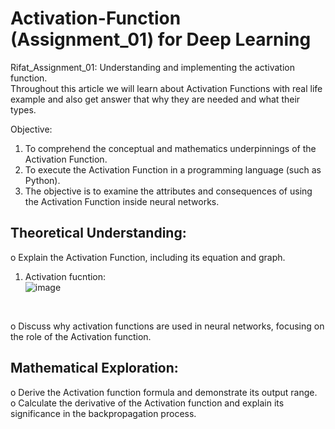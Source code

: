 # Activation-Function (Assignment_01) for Deep Learning
Rifat_Assignment_01: Understanding and implementing the activation function.<br/>
Throughout this article we will learn about Activation Functions with real life example and also get answer that why they are needed and what their types.

Objective:
1. To comprehend the conceptual and mathematics underpinnings of the Activation Function.
2. To execute the Activation Function in a programming language (such as Python).
3. The objective is to examine the attributes and consequences of using the Activation Function
inside neural networks.<br />

## Theoretical Understanding:
  o Explain the Activation Function, including its equation and graph.<br/>
  1. Activation fucntion:
    <br/> ![image](https://github.com/Rifat-Ahammed/Activation-Function/assets/96107279/afc9e9ac-fd30-45a9-928a-0d9ca0f374f7)
<br/>

  o Discuss why activation functions are used in neural networks, focusing on the role of the
   Activation function.<br/>
## Mathematical Exploration:
  o Derive the Activation function formula and demonstrate its output range.<br/>
  o Calculate the derivative of the Activation function and explain its significance in the
backpropagation process.<br/>
